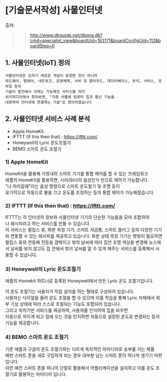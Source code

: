 # [기술문서작성] 사물인터넷

출처:
>> http://www.dbguide.net/dbqna.db?cmd=specialist_view&boardUid=183171&boardConfigUid=112&boardStep=0

## 1. 사물인터넷(IoT) 정의
````
사물인터넷은 갑자기 새로운 개념이 등장한 것이 아니라  
하드웨어, 펌웨어, 네트워크, 운영체제, 서버 및 클라우드, 데이터베이스, 분석, 서비스, 모바일 등의  
기술이 발전해서 이제는 가능해진 서비스를 의미  
위키피디아에서 찾아보면, "각종 사물에 컴퓨터 칩과 통신 기능을   
내장하여 인터넷에 연결하는 기술"로 정의하였습니다  
````
## 2. 사물인터넷 서비스 사례 분석
- Apple HomeKit
- IFTTT (If this then that) : https://ifttt.com/
- Honeywell의 Lyric 온도조절기
- BEMO 스마트 온도 조절기

### 1) Apple HomeKit

HomeKit을 활용해 가정내의 스마트 기기를 통합 제어를 할 수 있는 프레임워크  
애플의 HomeKit을 활용하면, 시리(Siri)의 음성인식 만으로 제어가 가능합니다.   
"나 자러갈래"라는 음성 명령으로 스마트 온도절기 및 조명 등이  
유기적으로 자동으로 불을 끄고 온도를 조정하는 등의 통합 제어가 가능해졌습니다.  

### 2) IFTTT (If this then that) : https://ifttt.com/

IFTTT는 각 인터넷의 정보와 사물인터넷 기기의 단순한 기능들을 모아 조합하여   
나 레시피라고 하는 서비스를 만들 수 있습니다.   
이 서비스는 필립스 휴, 화분 측정 기기, 스마트 저금통, 스마트 플러그 등의 
다양한 기기와 연동할 수 있는 레시피를 제공하고 있습니다. 
화분 상태 측정 기기는 햇빛이 필요하면 필립스 휴와 연동해 전등을 깜박이고 
밖의 날씨에 따라 집안 조명 색상을 변경해 뉴스에서 날씨를 보지 않고도 
집 안에서 밖의 날씨를 알 수 있게 해주는 서비스를 등록해서 사용할 수 있습니다. 

### 3) Honeywell의 Lyric 온도조절기

애플의 Homekit 파트너로 등록된 Honeywell에서 만든 Lyric 온도 조절기입니다. 

이 온도 조절기는 사용자가 직접 설치를 하는 형태로 구성되어 있습니다.   
사용자는 다이얼을 돌려 온도 조절을 할 수 있으며 이를 학습을 통해 Lyric 자체에서 
외부 기상 상태에 따라 스스로 조절되는 기능도 포함되어 있습니다.  
그리고 위치기반 서비스를 제공하여, 사용자를 인식하여 집을 비우면  
자동으로 꺼지게 되고 집에 오는 것을 인지하면 자동으로 설정된 온도로 변경되는 등의 기능을 제공합니다.  

### 4) BEMO 스마트 온도 조절기

기존 애플과 구글의 온도 조절기와는 다르게 독자적인 아이디어로 승부를 거는 제품  
매번 스마트 폰을 새로 구입하게 되는 경우 대부분 남는 스마트 폰이 하나씩 생기기 마련입니다.  
이런 예전 스마트 폰을 하나의 단말로 활용해서 어플리케이션을 설치하고 이를 온도 조절기로 활용하는 아이디어 입니다.   



